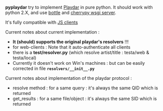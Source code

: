 **pyplaydar** try to implement [Playdar](http://www.playdar.org/) in pure python. It should work with python 2.X, and use [bottle](http://bottlepy.org/) and [cherrypy wsgi server](http://docs.cherrypy.org/stable/refman/wsgiserver/init.html).

It's fully compatible with [JS clients](http://www.playdarjs.org/)

Current notes about current implementation :

* **It (should) supports the original playdar's resolvers** !!!
* for web-clients : Note that it auto-authenticate all clients
* there is a **test/resolver.py** (which resolve artist/title : testa/web & testa/local)
* Currently it doesn't work on Win's machines : but can be easily corrected in file __`resolvers/__init__.py`__

Current notes about implementation of the playdar protocol :

* resolve method : for a same query : it's always the same QID which is returned
* get_results : for a same file/object : it's always the same SID which is returned
